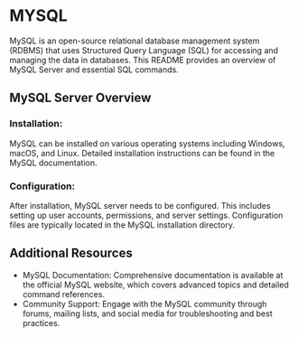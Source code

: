# MYSQL
MySQL is an open-source relational database management system (RDBMS) that uses Structured Query Language (SQL) for accessing and managing the data in databases. This README provides an overview of MySQL Server and essential SQL commands.

## MySQL Server Overview
### Installation:
MySQL can be installed on various operating systems including Windows, macOS, and Linux. Detailed installation instructions can be found in the MySQL documentation.
### Configuration:
After installation, MySQL server needs to be configured. This includes setting up user accounts, permissions, and server settings. Configuration files are typically located in the MySQL installation directory.

## Additional Resources
 - MySQL Documentation: Comprehensive documentation is available at the official MySQL website, which covers advanced topics and detailed command references.
 - Community Support: Engage with the MySQL community through forums, mailing lists, and social media for troubleshooting and best practices.
